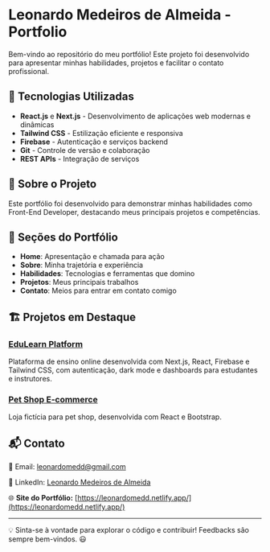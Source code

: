 # Leonardo Medeiros de Almeida - Portfolio

Bem-vindo ao repositório do meu portfólio! Este projeto foi desenvolvido para apresentar minhas habilidades, projetos e facilitar o contato profissional.

## 🚀 Tecnologias Utilizadas

- **React.js** e **Next.js** - Desenvolvimento de aplicações web modernas e dinâmicas
- **Tailwind CSS** - Estilização eficiente e responsiva
- **Firebase** - Autenticação e serviços backend
- **Git** - Controle de versão e colaboração
- **REST APIs** - Integração de serviços

## 🎨 Sobre o Projeto

Este portfólio foi desenvolvido para demonstrar minhas habilidades como Front-End Developer, destacando meus principais projetos e competências.

## 📌 Seções do Portfólio

- **Home**: Apresentação e chamada para ação
- **Sobre**: Minha trajetória e experiência
- **Habilidades**: Tecnologias e ferramentas que domino
- **Projetos**: Meus principais trabalhos
- **Contato**: Meios para entrar em contato comigo

## 🏗️ Projetos em Destaque

### [EduLearn Platform](https://github.com/leonardomedd/edulearn)
Plataforma de ensino online desenvolvida com Next.js, React, Firebase e Tailwind CSS, com autenticação, dark mode e dashboards para estudantes e instrutores.

### [Pet Shop E-commerce](https://github.com/leonardomedd/simple-petshop-website)
Loja fictícia para pet shop, desenvolvida com React e Bootstrap.

## 📬 Contato

📧 Email: [leonardomedd@gmail.com](mailto:leonardomedd@gmail.com)

🔗 LinkedIn: [Leonardo Medeiros de Almeida](https://www.linkedin.com/in/leonardo-medeiros-de-almeida-996302254/)

🌐 **Site do Portfólio:** [https://leonardomedd.netlify.app/](https://leonardomedd.netlify.app/)

---

💡 Sinta-se à vontade para explorar o código e contribuir! Feedbacks são sempre bem-vindos. 😃
```
